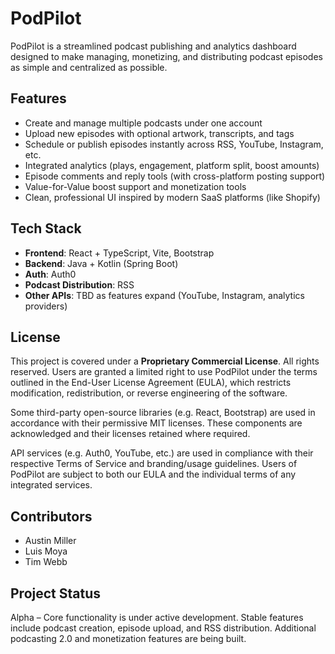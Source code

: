 # PodPilot

PodPilot is a streamlined podcast publishing and analytics dashboard designed to make managing, monetizing, and distributing podcast episodes as simple and centralized as possible.

## Features

- Create and manage multiple podcasts under one account
- Upload new episodes with optional artwork, transcripts, and tags
- Schedule or publish episodes instantly across RSS, YouTube, Instagram, etc.
- Integrated analytics (plays, engagement, platform split, boost amounts)
- Episode comments and reply tools (with cross-platform posting support)
- Value-for-Value boost support and monetization tools
- Clean, professional UI inspired by modern SaaS platforms (like Shopify)

## Tech Stack

- **Frontend**: React + TypeScript, Vite, Bootstrap
- **Backend**: Java + Kotlin (Spring Boot)
- **Auth**: Auth0
- **Podcast Distribution**: RSS
- **Other APIs**: TBD as features expand (YouTube, Instagram, analytics providers)

## License

This project is covered under a **Proprietary Commercial License**. All rights reserved. Users are granted a limited right to use PodPilot under the terms outlined in the End-User License Agreement (EULA), which restricts modification, redistribution, or reverse engineering of the software.

Some third-party open-source libraries (e.g. React, Bootstrap) are used in accordance with their permissive MIT licenses. These components are acknowledged and their licenses retained where required.

API services (e.g. Auth0, YouTube, etc.) are used in compliance with their respective Terms of Service and branding/usage guidelines. Users of PodPilot are subject to both our EULA and the individual terms of any integrated services.

## Contributors

- Austin Miller
- Luis Moya
- Tim Webb

## Project Status

Alpha – Core functionality is under active development. Stable features include podcast creation, episode upload, and RSS distribution. Additional podcasting 2.0 and monetization features are being built.

